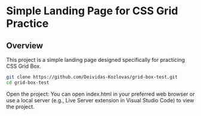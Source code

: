 # Simple Landing Page for CSS Grid Practice

## Overview
This project is a simple landing page designed specifically for practicing CSS Grid Box.

```bash
git clone https://github.com/Deividas-Kozlovas/grid-box-test.git
cd grid-box-test
```

Open the project: You can open index.html in your preferred web browser or use a local server (e.g., Live Server extension in Visual Studio Code) to view the project.
